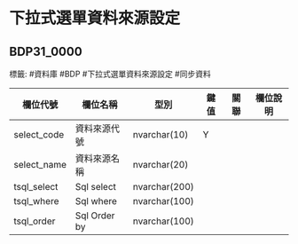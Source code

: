#  下拉式選單資料來源設定
## BDP31_0000 
標籤: #資料庫 #BDP #下拉式選單資料來源設定 #同步資料

| 欄位代號         | 欄位名稱         | 型別            | 鍵值 | 關聯 | 欄位說明 |
| ------------ | ------------ | ------------- | -- | -- | ---- |
| select\_code | 資料來源代號       | nvarchar(10)  | Y  |    |      |
| select\_name | 資料來源名稱       | nvarchar(20)  |    |    |      |
| tsql\_select | Sql select   | nvarchar(200) |    |    |      |
| tsql\_where  | Sql where    | nvarchar(100) |    |    |      |
| tsql\_order  | Sql Order by | nvarchar(100) |    |    |      |
